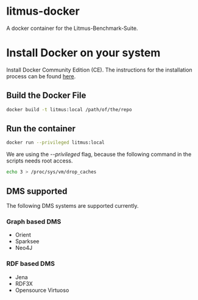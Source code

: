 # litmus-docker
A docker container for the Litmus-Benchmark-Suite.

# Install Docker on your system
Install Docker Community Edition (CE). The instructions for the installation process can be found [here](https://docs.docker.com/engine/installation/).

## Build the Docker File

```bash
docker build -t litmus:local /path/of/the/repo
```

## Run the container

```bash
docker run --privileged litmus:local
```
We are using the _--privileged_ flag, because the following command in the scripts needs root access.

```bash
echo 3 > /proc/sys/vm/drop_caches
```

## DMS supported
The following DMS systems are supported currently.
### Graph based DMS
* Orient
* Sparksee
* Neo4J

### RDF based DMS
* Jena
* RDF3X
* Opensource Virtuoso


